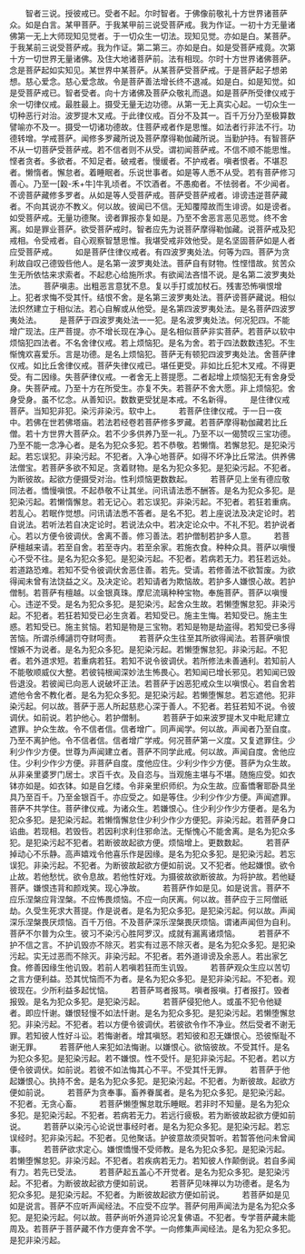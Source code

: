 <!-- { "loadSidebar": true } -->
　　智者三说。授彼戒已。受者不起。尔时智者。于佛像前敬礼十方世界诸菩萨众。如是白言。某甲菩萨。于我某甲前三说受菩萨戒。我为作证。一初十方无量诸佛第一无上大师现知见觉者。于一切众生一切法。现知见觉。亦如是白。某菩萨。于我某前三说受菩萨戒。我为作证。第二第三。亦如是白。如是受菩萨戒竟。次第十方一切世界无量诸佛。及住大地诸菩萨前。法有相现。尔时十方世界诸佛菩萨。念是菩萨起如实知见。某世界中某菩萨。从某菩萨受菩萨戒。于是菩萨起子想弟想。慈心爱念。慈心爱念故。令是菩萨善法增长终不退减。如是白。如是知觉。如是受菩萨戒已。智者受者。向十方诸佛及菩萨众敬礼而退。如是菩萨所受律仪戒于余一切律仪戒。最胜最上。摄受无量无边功德。从第一无上真实心起。一切众生一切种恶行对治。波罗提木叉戒。于此律仪戒。百分不及其一。百千万分乃至极算数譬喻亦不及一。摄受一切诸功德故。住菩萨戒者作是思惟。如法者行非法不行。功德转增。学戒菩萨。闻修多罗藏所说及菩萨摩得勒伽藏所说。当勤护持。有智菩萨不从一切菩萨受菩萨戒。若不信者则不从受。谓初闻菩萨戒。不信不顺不能思惟。悭者贪者。多欲者。不知足者。破戒者。慢缓者。不护戒者。嗔者恨者。不堪忍者。懒惰者。懈怠者。着睡眠者。乐说世事者。如是等人悉不从受。若有菩萨修习善心。乃至一[穀-禾+牛]牛乳顷者。不饮酒者。不愚痴者。不怯弱者。不少闻者。不谤菩萨藏修多罗者。从如是等人受菩萨戒。菩萨受菩萨戒者。诽谤违逆菩萨藏者。不向其说亦不教义。何以故。彼闻已不信。无知覆障故而生诽谤。如是谤者。如受菩萨戒。无量功德聚。谤者罪报亦复如是。乃至不舍恶言恶见恶觉。终不舍离。如是罪业菩萨。欲受菩萨戒时。智者应先为说菩萨摩得勒伽藏。说菩萨戒及犯戒相。令受戒者。自心观察智慧思惟。我堪受戒非效他受。是名坚固菩萨如是人者应受菩萨戒。
　　如是菩萨住律仪戒者。有四波罗夷处法。何等为四。菩萨为贪利故自叹己德毁呰他人。是名第一波罗夷处法。菩萨自有财物。性悭惜故。贫苦众生无所依怙来求索者。不起悲心给施所求。有欲闻法吝惜不说。是名第二波罗夷处法。
　　菩萨嗔恚。出粗恶言意犹不息。复以手打或加杖石。残害恐怖嗔恨增上。犯者求悔不受其忏。结恨不舍。是名第三波罗夷处法。菩萨谤菩萨藏说。相似法炽然建立于相似法。若心自解或从他受。是名第四波罗夷处法。是名菩萨四波罗夷处法。
　　是菩萨于四波罗夷处法一一犯。是名波罗夷处法。何况犯四。不能增广现法。庄严菩提。亦不增长现在净心。是名相似菩萨非实菩萨。若菩萨以软中烦恼犯四法者。不名舍律仪戒。若上烦恼犯。是名为舍。若于四法数数违犯。不生惭愧欢喜爱乐。言是功德。是名上烦恼犯。菩萨无有顿犯四波罗夷处法。舍菩萨律仪戒。如比丘舍律仪戒。菩萨失律仪戒已。堪任更受。非如比丘犯木叉戒。不得更受。有二因缘。失菩萨律仪戒。一者舍无上菩提愿。二者起增上烦恼犯无有舍身受身。失菩萨戒。乃至十方在所受生。亦复不失。若菩萨不舍大愿。非上烦恼犯。舍身受身。虽不忆念。从善知识。数数更受犹是本戒。不名新得。
　　是住律仪戒菩萨。当知犯非犯。染污非染污。软中上。
　　若菩萨住律仪戒。于一日一夜中。若佛在世若佛塔庙。若法若经卷若菩萨修多罗藏。若菩萨摩得勒伽藏若比丘僧。若十方世界大菩萨众。若不少多供养乃至一礼。乃至不以一偈赞叹三宝功德。乃至不能一念净心者。是名为犯众多犯。若不恭敬。若懒惰。若懈怠犯。是犯染污起。若忘误犯。非染污起。不犯者。入净心地菩萨。如得不坏净比丘常法。供养佛法僧宝。若菩萨多欲不知足。贪着财物。是名为犯众多犯。是犯染污起。不犯者。为断彼故。起欲方便摄受对治。性利烦恼更数数起。
　　若菩萨见上坐有德应敬同法者。憍慢嗔恨。不起恭敬不让其坐。问讯请法悉不酬答。是名为犯众多犯。是犯染污起。若懒惰懈怠。若无记心。若忘误犯。非染污起。不犯者。若狂若重病。若乱心。若眠作觉想。问讯请法悉不答者。是名不犯。若上座说法及决定论时。若自说法。若听法若自决定论时。若说法众中。若决定论众中。不礼不犯。若护说者心。若以方便令彼调伏。舍离不善。修习善法。若护僧制若护多人意。
　　若菩萨檀越来请。若至自舍。若至寺内。若至余家。若施衣食。种种众具。菩萨以嗔慢心不受不往。是名为犯众多犯。是犯染污起。不犯者。若病若无力。若狂若远处。若道路恐难。若知不受令彼调伏舍恶住善。若先。受请。若修善法不欲暂废。为欲得闻未曾有法饶益之义。及决定论。若知请者为欺恼故。若护多人嫌恨心故。若护僧制。若菩萨有檀越。以金银真珠。摩尼流璃种种宝物。奉施菩萨。菩萨以嗔慢心。违逆不受。是名为犯众多犯。是犯染污。起舍众生故。若懒堕懈怠犯。非染污起。不犯者。若狂若知受已必生贪着。若知受已。施主生悔。若知受已。施主生惑。若知受已。施主贫恼。若知是物是三宝物。若知是物是劫盗得。若知受已多得苦恼。所谓杀缚讁罚夺财呵责。
　　若菩萨众生往至其所欲得闻法。若菩萨嗔恨悭嫉不为说者。是名为犯众多犯。是犯染污起。若懒堕懈怠犯。非染污起。不犯者。若外道求短。若重病若狂。若知不说令彼调伏。若所修法未善通利。若知前人不能敬顺威仪大整。若彼钝根闻深妙法生怖畏心。若知闻已增长邪见。若知闻已毁呰退没。若彼闻已向恶人说破坏正法。若菩萨于凶恶犯戒众生以嗔恨心。若自舍若遮他令舍不教化者。是名为犯众多犯。是犯染污起。若懒堕懈怠。若忘遮他。犯非染污起。何以故。菩萨于恶人所起慈悲心深于善人。不犯者。若狂若知不说。令彼调伏。如前说。若护他心。若护僧制。
　　若菩萨于如来波罗提木叉中毗尼建立遮罪。护众生故。令不信者信。信者增广。同声闻学。何以故。声闻者乃至自度。乃至不离护他。令不信者信。信者增广学戒。何况菩萨第一义度。又复遮罪住。少利少作少方便。世尊为声闻建立者。菩萨不同学此戒。何以故。声闻自度。舍他应住。少利少作少方便。非菩萨自度。度他应住。少利少作少方便。菩萨为众生故。从非亲里婆罗门居士。求百千衣。及自恣与。当观施主堪与不堪。随施应受。如衣钵亦如是。如衣钵。如是自乞缕。令非亲里织师织。为众生故。应畜憍奢耶卧具坐具乃至百千。乃至金银百千。亦应受之。如是等住。少利少作少方便。声闻遮罪。菩萨不共学住。菩萨律仪戒。为诸众生。若嫌恨心。住少利少作少方便者。是名为犯众多犯。是犯染污起。若懒惰懈怠住少利少作少方便犯。非染污起。若菩萨身口谄曲。若现相。若毁呰。若因利求利住邪命法。无惭愧心不能舍离。是名为犯众多犯。是犯染污起不犯者。若断彼故起欲方便。烦恼增上。更数数起。
　　若菩萨掉动心不乐静。高声嬉戏令他喜乐作是因缘。是名为犯众多犯。是犯染污起。若忘误犯。非染污起。不犯者。为断彼故起欲方便如前说。又不犯者。他起嫌恨。欲令止故。若他愁忧。欲令息故。若他性好戏。为摄彼故欲断彼故。为将护故。若他疑菩萨。嫌恨违背和颜戏笑。现心净故。
　　若菩萨作如是见。如是说言。菩萨不应乐涅槃应背涅槃。不应怖畏烦恼。不应一向厌离。何以故。菩萨应于三阿僧祇劫。久受生死求大菩提。作是说者。是名为犯众多犯。是犯染污起。何以故。声闻深乐涅槃畏厌烦恼。百千万倍。不及菩萨深乐涅槃畏厌烦恼。谓诸声闻但为自利。菩萨不尔普为众生。彼习不染污心胜阿罗汉。成就有漏离诸烦恼。
　　若菩萨不护不信之言。不护讥毁亦不除灭。若实有过恶不除灭者。是名为犯众多犯。是犯染污起。实无过恶而不除灭。非染污起。不犯者。若外道诽谤及余恶人。若出家乞食。修善因缘生他讥毁。若前人若嗔若狂而生讥毁。
　　若菩萨观众生应以苦切之言方便利益。恐其忧恼而不为者。是名为犯众多犯。是犯非染污起。不犯者。观彼现在。少所利益多起忧恼。
　　若菩萨骂者报骂。嗔者报嗔。打者报打。毁者报毁。是名为犯众多犯。是犯染污起。
　　若菩萨侵犯他人。或虽不犯令他疑者。即应忏谢。嫌恨轻慢不如法忏谢。是名为犯众多犯。是犯染污起。若懒堕懈怠犯。非染污起。不犯者。若以方便令彼调伏。若彼欲令作不净业。然后受者不谢无罪。若知彼人性好斗讼。若悔谢者。增其嗔怒。若知彼和忍无嫌恨心。恐彼惭耻不谢无罪。
　　若菩萨他人来犯如法悔谢。以嫌恨心。欲恼彼故。不受其忏。是名为犯众多犯。是犯染污起。若不嫌恨。性不受忏。是犯非染污起。不犯者。若以方便令彼调伏。如前说。若彼不如法悔其心不平。不受其忏无罪。
　　若菩萨于他起嫌恨心。执持不舍。是名为犯众多犯。是犯染污起。不犯者。为断彼故。起欲方便如前说。
　　若菩萨为贪奉事。畜养眷属者。是名为犯众多犯。是犯染污起。不犯者。无贪心畜。
　　若菩萨懒堕懈怠耽乐睡眠。若非时不知量。是名为犯众多犯。是犯染污起。不犯者。若病若无力。若远行疲极。若为断彼故起欲方便如前说。
　　若菩萨以染污心论说世事经时者。是名为犯众多犯。是犯染污起。若忘误经时。犯非染污起。不犯者。见他聚话。护彼意故须臾暂听。若暂答他问未曾闻事。
　　若菩萨欲求定心。嫌恨憍慢不受师教。是名为犯众多犯。是犯染污起。若懒堕懈怠犯。非染污起。不犯者。若疾病若无力。若知彼人作颠倒说。若自多闻有力。若先已受法。
　　若菩萨起五盖心不开觉者。是名为犯众多犯。是犯染污起。不犯者。为断彼故起欲方便如前说。
　　若菩萨见味禅以为功德者。是名为犯众多犯。是犯染污起。不犯者。为断彼故起欲方便如前说。
　　若菩萨如是见如是说言。菩萨不应听声闻经法。不应受不应学。菩萨何用声闻法为是名为犯众多犯。是犯染污起。何以故。菩萨尚听外道异论况复佛语。不犯者。专学菩萨藏未能周及。若菩萨于菩萨藏不作方便弃舍不学。一向修集声闻经法。是名为犯众多犯。是犯非染污起。
